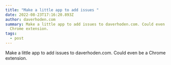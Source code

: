 ```yaml
---
title: "Make a little app to add issues "
date: 2022-08-23T17:16:20.893Z
author: daverhoden.com
summary: Make a little app to add issues to daverhoden.com. Could even be a
  Chrome extension.
tags:
  - post
---
```

Make a little app to add issues to daverhoden.com. Could even be a Chrome extension.